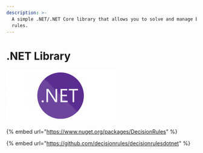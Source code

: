 ```yaml
---
description: >-
  A simple .NET/.NET Core library that allows you to solve and manage business
  rules.
---
```


# .NET Library

![](<../../.gitbook/assets/dotnet (1).png>)

{% embed url="https://www.nuget.org/packages/DecisionRules" %}

{% embed url="https://github.com/decisionrules/decisionrulesdotnet" %}
